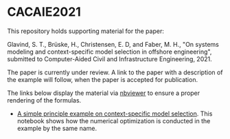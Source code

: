 # CACAIE2021

This repository holds supporting material for the paper:

Glavind, S. T., Brüske, H., Christensen, E. D, and Faber, M. H., "On systems modeling and context-specific model selection in offshore engineering", submitted to Computer-Aided Civil and Infrastructure Engineering, 2021.

The paper is currently under review. A link to the paper with a description of the example will follow, when the paper is accepted for publication.

The links below display the material via [nbviewer](https://nbviewer.jupyter.org/) to ensure a proper rendering of the formulas.

- [A simple principle example on context-specific model selection](https://nbviewer.jupyter.org/github/SebastianGlavind/CACAIE2021/blob/main/CACAIE_principleEx_github.ipynb). This notebook shows how the numerical optimization is conducted in the example by the same name.
